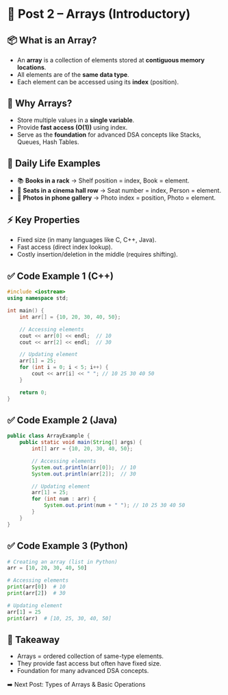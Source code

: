 # 📘 Post 2 – Arrays (Introductory)

## 📦 What is an Array?
- An **array** is a collection of elements stored at **contiguous memory locations**.
- All elements are of the **same data type**.
- Each element can be accessed using its **index** (position).


## 🎯 Why Arrays?
- Store multiple values in a **single variable**.
- Provide **fast access (O(1))** using index.
- Serve as the **foundation** for advanced DSA concepts like Stacks, Queues, Hash Tables.


## 🧩 Daily Life Examples
- 📚 **Books in a rack** → Shelf position = index, Book = element.  
- 🎥 **Seats in a cinema hall row** → Seat number = index, Person = element.  
- 📱 **Photos in phone gallery** → Photo index = position, Photo = element.  

## ⚡ Key Properties
- Fixed size (in many languages like C, C++, Java).  
- Fast access (direct index lookup).  
- Costly insertion/deletion in the middle (requires shifting).  

## ✅ Code Example 1 (C++)
```c++
#include <iostream>
using namespace std;

int main() {
    int arr[] = {10, 20, 30, 40, 50};

    // Accessing elements
    cout << arr[0] << endl;  // 10
    cout << arr[2] << endl;  // 30

    // Updating element
    arr[1] = 25;
    for (int i = 0; i < 5; i++) {
        cout << arr[i] << " "; // 10 25 30 40 50
    }

    return 0;
}
```


## ✅ Code Example 2 (Java)
```java
public class ArrayExample {
    public static void main(String[] args) {
        int[] arr = {10, 20, 30, 40, 50};

        // Accessing elements
        System.out.println(arr[0]);  // 10
        System.out.println(arr[2]);  // 30

        // Updating element
        arr[1] = 25;
        for (int num : arr) {
            System.out.print(num + " "); // 10 25 30 40 50
        }
    }
}
```

## ✅ Code Example 3 (Python)
```python
# Creating an array (list in Python)
arr = [10, 20, 30, 40, 50]

# Accessing elements
print(arr[0])  # 10
print(arr[2])  # 30

# Updating element
arr[1] = 25
print(arr)  # [10, 25, 30, 40, 50]
```

## 📌 Takeaway
- Arrays = ordered collection of same-type elements.
- They provide fast access but often have fixed size.
- Foundation for many advanced DSA concepts.


➡️ Next Post: Types of Arrays & Basic Operations
